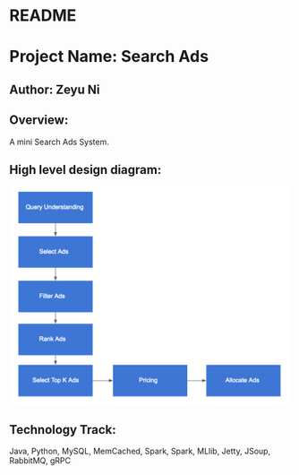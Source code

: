 # README #
# Project Name: Search Ads
## Author: Zeyu Ni

## Overview:
A mini Search Ads System.

## High level design diagram:

![Alt text](https://github.com/nizeyu/SearchAds2/blob/master/picture/AdsSearch.png)

## Technology Track: 
Java, Python, MySQL, MemCached, Spark, Spark, MLlib, Jetty, JSoup, RabbitMQ, gRPC

